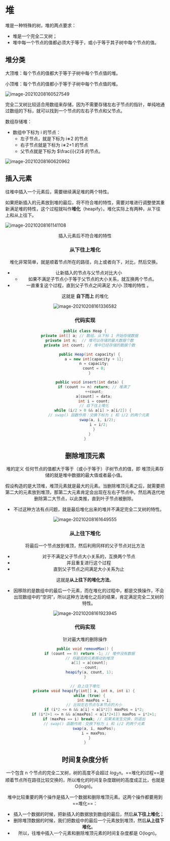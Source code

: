 # 堆

堆是一种特殊的树，堆的两点要求：

- 堆是一个完全二叉树；
- 堆中每一个节点的值都必须大于等于，或小于等于其子树中每个节点的值。

## 堆分类

大顶堆：每个节点的值都大于等于子树中每个节点值的堆。

小顶堆：每个节点的值都小于等于子树中每个节点值的堆。

![image-20210208160527549](https://aliyun-typora-img.oss-cn-beijing.aliyuncs.com/imgs/20210208160527.png)



完全二叉树比较适合用数组来存储，因为不需要存储左右子节点的指针，单纯地通过数组的下标，就可以找到一个节点的左右子节点和父节点。

数组存储堆：

- 数组中下标为 i 的节点：
  - 左子节点，就是下标为 i∗2 的节点
  - 右子节点就是下标为 i∗2+1 的节点
  - 父节点就是下标为 $\frac{i}{2}$ 的节点。

![image-20210208160620962](https://aliyun-typora-img.oss-cn-beijing.aliyuncs.com/imgs/20210208160621.png)

## 插入元素

往堆中插入一个元素后，需要继续满足堆的两个特性。

如果把新插入的元素放到堆的最后，将不符合堆的特性，需要对堆进行调整使其重新满足堆的特性，这个过程就叫作**堆化**（heapify）。堆化实际上有两种，从下往上和从上往下。

![image-20210208161141108](https://aliyun-typora-img.oss-cn-beijing.aliyuncs.com/imgs/20210208161141.png)

<center> 插入元素后不符合堆的特性

### 从下往上堆化

堆化非常简单，就是顺着节点所在的路径，向上或者向下，对比，然后交换。

- 让新插入的节点与父节点对比大小
  - 如果不满足子节点小于等于父节点的大小关系，就互换两个节点。
- 一直重复这个过程，直到父子节点之间满足 大/小 顶堆的特性 。

这就是 **自下而上** 的堆化

![image-20210208161336582](https://aliyun-typora-img.oss-cn-beijing.aliyuncs.com/imgs/20210208161336.png)



### 代码实现

```java
public class Heap {
    private int[] a; // 数组，从下标 1 开始存储数据
    private int n;  // 堆可以存储的最大数据个数
    private int count; // 堆中已经存储的数据个数

    public Heap(int capacity) {
        a = new int[capacity + 1];
        n = capacity;
        count = 0;
    }

    public void insert(int data) {
        if (count >= n) return; // 堆满了
        ++count;
        a[count] = data;
        int i = count;
        // 自下往上堆化
        while (i/2 > 0 && a[i] > a[i/2]) { 
            // swap() 函数作用：交换下标为 i 和 i/2 的两个元素
            swap(a, i, i/2); 
            i = i/2;
        }
    }
}
```



## 删除堆顶元素

堆的定义 任何节点的值都大于等于（或小于等于）子树节点的值，即 堆顶元素存储的就是堆中数据的最大值或者最小值。

假设构造的是大顶堆，堆顶元素就是最大的元素。当删除堆顶元素之后，就需要把第二大的元素放到堆顶，那第二大元素肯定会出现在左右子节点中。然后再迭代地删除第二大节点，以此类推，直到叶子节点被删除。

- 不过这种方法有点问题，就是最后堆化出来的堆并不满足完全二叉树的特性。

![image-20210208161649555](https://aliyun-typora-img.oss-cn-beijing.aliyuncs.com/imgs/20210208161649.png)

### 从上往下堆化

将最后一个节点放到堆顶，然后利用同样的父子节点对比方法

- 对于不满足父子节点大小关系的，互换两个节点
- 并且重复进行这个过程
- 直到父子节点之间满足大小关系为止

这就是**从上往下的堆化方法**。

- 因移除的是数组中的最后一个元素，而在堆化的过程中，都是交换操作，不会出现数组中的“空洞”，所以这种方法堆化之后的结果，肯定满足完全二叉树的特性。

![image-20210208161923945](https://aliyun-typora-img.oss-cn-beijing.aliyuncs.com/imgs/20210208161924.png)

### 代码实现

针对最大堆的删除操作

```java
public void removeMax() {
    if (count == 0) return -1; // 堆中没有数据
    // 将最后的元素移动到堆顶
    a[1] = a[count];
    --count;
    heapify(a, count, 1);
}

// 自上往下堆化
private void heapify(int[] a, int n, int i) { 
    while (true) {
        int maxPos = i;
        // 比较左右节点与本节点的大小
        if (i*2 <= n && a[i] < a[i*2]) maxPos = i*2;
        if (i*2+1 <= n && a[maxPos] < a[i*2+1]) maxPos = i*2+1;
        if (maxPos == i) break; // 如果未发生交换，则退出
        // swap() 函数作用：交换下标为 i 和 i/2 的两个元素
        swap(a, i, maxPos);
        i = maxPos;
    }
}
```



## 时间复杂度分析

一个包含 n 个节点的完全二叉树，树的高度不会超过 $log_2n$。==堆化的过程==是顺着节点所在路径比较交换的，所以堆化的时间复杂度跟树的高度成正比，也就是 O(logn)。

堆中比较重要的两个操作是插入一个数据和删除堆顶元素。这两个操作都要用到==堆化==：

- 插入一个数据的时候，把新插入的数据放到数组的最后，然后**从下往上堆化**；
- 删除堆顶数据的时候，我们把数组中的最后一个元素放到堆顶，然后**从上往下堆化**。
- 所以，往堆中插入一个元素和删除堆顶元素的时间复杂度都是 O(logn)。


